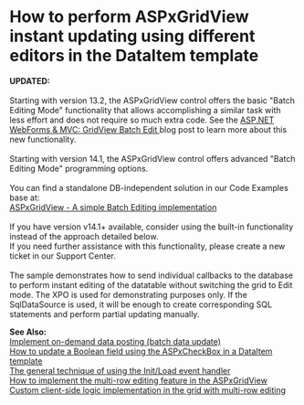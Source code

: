 # How to perform ASPxGridView instant updating using different editors in the DataItem template


<p><strong>UPDATED:</strong><br /><br />Starting with version 13.2, the ASPxGridView control offers the basic "Batch Editing Mode" functionality that allows accomplishing a similar task with less effort and does not require so much extra code. See the <a href="https://community.devexpress.com/blogs/aspnet/archive/2013/12/16/asp-net-webforms-amp-mvc-gridview-batch-edit-what-39-s-new-in-13-2.aspx">ASP.NET WebForms & MVC: GridView Batch Edit </a>blog post to learn more about this new functionality.<br /><br />Starting with version 14.1, the ASPxGridView control offers advanced "Batch Editing Mode" programming options.<br /><br />You can find a standalone DB-independent solution in our Code Examples base at:<br /><a href="https://www.devexpress.com/Support/Center/p/E5045">ASPxGridView - A simple Batch Editing implementation</a><br /><br />If you have version v14.1+ available, consider using the built-in functionality instead of the approach detailed below.<br />If you need further assistance with this functionality, please create a new ticket in our Support Center.<br /><br />The sample demonstrates how to send individual callbacks to the database to perform instant editing of the datatable without switching the grid to Edit mode. The XPO is used for demonstrating purposes only. If the SqlDataSource is used, it will be enough to create corresponding SQL statements and perform partial updating manually.</p>
<p><strong>See Also:</strong><br /> <a href="https://www.devexpress.com/Support/Center/p/E129">Implement on-demand data posting (batch data update)</a><br /> <a href="https://www.devexpress.com/Support/Center/p/E2313">How to update a Boolean field using the ASPxCheckBox in a DataItem template</a><br /> <a href="https://www.devexpress.com/Support/Center/p/K18282">The general technique of using the Init/Load event handler</a><br /> <a href="https://www.devexpress.com/Support/Center/p/E324">How to implement the multi-row editing feature in the ASPxGridView</a><br /> <a href="https://www.devexpress.com/Support/Center/p/E1468">Custom client-side logic implementation in the grid with multi-row editing</a></p>

<br/>


